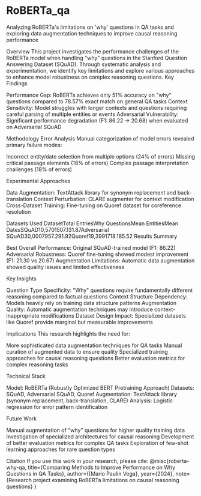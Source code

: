# RoBERTa_qa
Analyzing RoBERTa's limitations on 'why' questions in QA tasks and exploring data augmentation techniques to improve causal reasoning performance

Overview
This project investigates the performance challenges of the RoBERTa model when handling "why" questions in the Stanford Question Answering Dataset (SQuAD). Through systematic analysis and experimentation, we identify key limitations and explore various approaches to enhance model robustness on complex reasoning questions.
Key Findings

Performance Gap: RoBERTa achieves only 51% accuracy on "why" questions compared to 78.57% exact match on general QA tasks
Context Sensitivity: Model struggles with longer contexts and questions requiring careful parsing of multiple entities or events
Adversarial Vulnerability: Significant performance degradation (F1: 86.22 → 20.68) when evaluated on Adversarial SQuAD

Methodology
Error Analysis
Manual categorization of model errors revealed primary failure modes:

Incorrect entity/date selection from multiple options (24% of errors)
Missing critical passage elements (18% of errors)
Complex passage interpretation challenges (18% of errors)

Experimental Approaches

Data Augmentation: TextAttack library for synonym replacement and back-translation
Context Perturbation: CLARE augmenter for context modification
Cross-Dataset Training: Fine-tuning on Quoref dataset for coreference resolution

Datasets Used
DatasetTotal EntriesWhy QuestionsMean EntitiesMean DatesSQuAD10,5701507.131.87Adversarial SQuAD30,0007957.291.92Quoref19,3991718.185.52
Results Summary

Best Overall Performance: Original SQuAD-trained model (F1: 86.22)
Adversarial Robustness: Quoref fine-tuning showed modest improvement (F1: 21.30 vs 20.67)
Augmentation Limitations: Automatic data augmentation showed quality issues and limited effectiveness

Key Insights

Question Type Specificity: "Why" questions require fundamentally different reasoning compared to factual questions
Context Structure Dependency: Models heavily rely on training data structure patterns
Augmentation Quality: Automatic augmentation techniques may introduce context-inappropriate modifications
Dataset Design Impact: Specialized datasets like Quoref provide marginal but measurable improvements

Implications
This research highlights the need for:

More sophisticated data augmentation techniques for QA tasks
Manual curation of augmented data to ensure quality
Specialized training approaches for causal reasoning questions
Better evaluation metrics for complex reasoning tasks

Technical Stack

Model: RoBERTa (Robustly Optimized BERT Pretraining Approach)
Datasets: SQuAD, Adversarial SQuAD, Quoref
Augmentation: TextAttack library (synonym replacement, back-translation, CLARE)
Analysis: Logistic regression for error pattern identification

Future Work

Manual augmentation of "why" questions for higher quality training data
Investigation of specialized architectures for causal reasoning
Development of better evaluation metrics for complex QA tasks
Exploration of few-shot learning approaches for rare question types

Citation
If you use this work in your research, please cite:
@misc{roberta-why-qa,
  title={Comparing Methods to Improve Performance on Why Questions in QA Tasks},
  author={[Mario Paulin Vega},
  year={2024},
  note={Research project examining RoBERTa limitations on causal reasoning questions}
}
